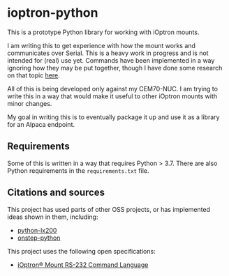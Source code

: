 # ioptron-python

This is a prototype Python library for working with iOptron mounts.

I am writing this to get experience with how the mount works and communicates over Serial. This is a heavy work in progress and is not intended for (real) use yet.
Commands have been implemented in a way ignoring how they may be put together, though I have done some research on that topic 
[here](https://docs.google.com/document/d/1Y0HqoRofPWVJb1jJ7mnwwWQPyfe0tdnYJl2PxAiOCdg/edit#heading=h.bx0imo96b59x).

All of this is being developed only against my CEM70-NUC. I am trying to write this in a way that would make it useful to other iOptron mounts with minor changes.

My goal in writing this is to eventually package it up and use it as a library for an Alpaca endpoint.

## Requirements
Some of this is written in a way that requires Python > 3.7. There are also Python requirements in the `requirements.txt` file.

## Citations and sources

This project has used parts of other OSS projects, or has implemented ideas shown in them, including: 

* [python-lx200](https://github.com/telescopio-montemayor/python-lx200)
* [onstep-python](https://github.com/kbahey/onstep-python)

This project uses the following open specifications:

* [iOptron® Mount RS-232 Command Language](https://www.ioptron.com/v/ASCOM/RS-232_Command_Language2014V310.pdf)
